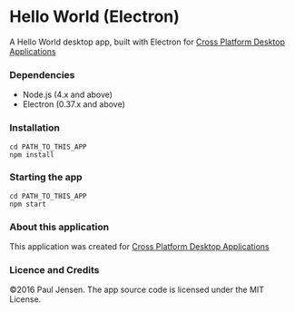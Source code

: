 # Hello World (Electron)

A Hello World desktop app, built with Electron for [Cross Platform Desktop Applications](http://manning.com/books/cross-platform-desktop-applications)

### Dependencies

- Node.js (4.x and above)
- Electron (0.37.x and above)

### Installation

```
cd PATH_TO_THIS_APP
npm install
```

### Starting the app

```
cd PATH_TO_THIS_APP
npm start
```

### About this application

This application was created for [Cross Platform Desktop Applications](http://manning.com/books/cross-platform-desktop-applications)

### Licence and Credits

&copy;2016 Paul Jensen. The app source code is licensed under the MIT License.